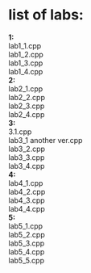 # list of labs:
**1:**  
lab1_1.cpp  
lab1_2.cpp  
lab1_3.cpp  
lab1_4.cpp  
**2:**  
lab2_1.cpp   
lab2_2.cpp  
lab2_3.cpp  
lab2_4.cpp  
**3:**  
3.1.cpp  
lab3_1 another ver.cpp  
lab3_2.cpp  
lab3_3.cpp  
lab3_4.cpp  
**4:**    
lab4_1.cpp  
lab4_2.cpp  
lab4_3.cpp  
lab4_4.cpp  
**5:**    
lab5_1.cpp  
lab5_2.cpp  
lab5_3.cpp  
lab5_4.cpp  
lab5_5.cpp  


